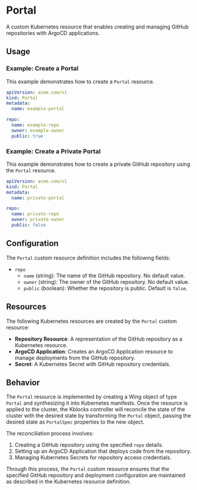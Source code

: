 # Portal
A custom Kubernetes resource that enables creating and managing GitHub repositories with ArgoCD applications.

## Usage
### Example: Create a Portal

This example demonstrates how to create a `Portal` resource.

```yaml
apiVersion: acme.com/v1
kind: Portal
metadata:
  name: example-portal

repo:
  name: example-repo
  owner: example-owner
  public: true
```

### Example: Create a Private Portal

This example demonstrates how to create a private GitHub repository using the `Portal` resource.

```yaml
apiVersion: acme.com/v1
kind: Portal
metadata:
  name: private-portal

repo:
  name: private-repo
  owner: private-owner
  public: false
```

## Configuration
The `Portal` custom resource definition includes the following fields:

- `repo`
  - `name` (string): The name of the GitHub repository. No default value.
  - `owner` (string): The owner of the GitHub repository. No default value.
  - `public` (boolean): Whether the repository is public. Default is `false`.

## Resources
The following Kubernetes resources are created by the `Portal` custom resource:

- **Repository Resource**: A representation of the GitHub repository as a Kubernetes resource.
- **ArgoCD Application**: Creates an ArgoCD Application resource to manage deployments from the GitHub repository.
- **Secret**: A Kubernetes Secret with GitHub repository credentials.

## Behavior
The `Portal` resource is implemented by creating a Wing object of type `Portal` and synthesizing it into Kubernetes manifests. Once the resource is applied to the cluster, the Kblocks controller will reconcile the state of the cluster with the desired state by transforming the `Portal` object, passing the desired state as `PortalSpec` properties to the new object.

The reconciliation process involves:

1. Creating a GitHub repository using the specified `repo` details.
2. Setting up an ArgoCD Application that deploys code from the repository.
3. Managing Kubernetes Secrets for repository access credentials.

Through this process, the `Portal` custom resource ensures that the specified GitHub repository and deployment configuration are maintained as described in the Kubernetes resource definition.